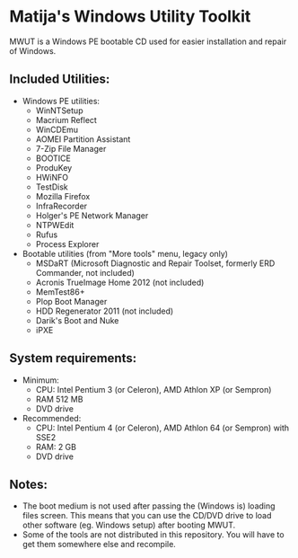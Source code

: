 # Matija's Windows Utility Toolkit
MWUT is a Windows PE bootable CD used for easier installation and repair of Windows.

## Included Utilities:
  - Windows PE utilities:
	- WinNTSetup
	- Macrium Reflect
	- WinCDEmu
	- AOMEI Partition Assistant
	- 7-Zip File Manager
	- BOOTICE
	- ProduKey
	- HWiNFO
	- TestDisk
	- Mozilla Firefox
	- InfraRecorder
	- Holger's PE Network Manager
	- NTPWEdit
	- Rufus
	- Process Explorer
  - Bootable utilities (from "More tools" menu, legacy only)
	- MSDaRT (Microsoft Diagnostic and Repair Toolset, formerly ERD Commander, not included)
	- Acronis TrueImage Home 2012 (not included)
	- MemTest86+
	- Plop Boot Manager
	- HDD Regenerator 2011 (not included)
	- Darik's Boot and Nuke
	- iPXE

## System requirements:
  - Minimum:
    - CPU: Intel Pentium 3 (or Celeron), AMD Athlon XP (or Sempron)
	- RAM 512 MB
	- DVD drive
  - Recommended:
	- CPU: Intel Pentium 4 (or Celeron), AMD Athlon 64 (or Sempron) with SSE2
	- RAM: 2 GB
	- DVD drive
	
## Notes:
  - The boot medium is not used after passing the (Windows is) loading files screen. This means that you can use the CD/DVD drive to load other software (eg. Windows setup) after booting MWUT.
  - Some of the tools are not distributed in this repository. You will have to get them somewhere else and recompile.